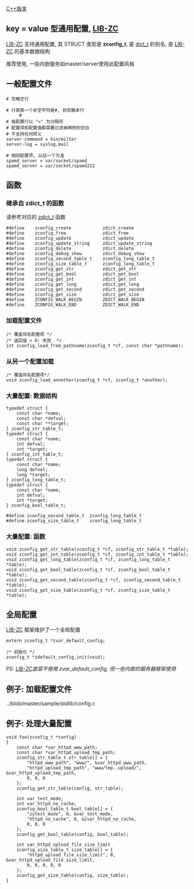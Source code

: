 
[C++版本](./config_cpp.md)

## key = value 型通用配置, [LIB-ZC](./README.md)

[LIB-ZC](./README.md) 支持通用配置,
其 STRUCT 类型是 **zconfig_t**,
是 [dict_t](./dict.md) 的别名,
是 [LIB-ZC](./README.md) 的基本数据结构

推荐使用, 一些内嵌服务如master/server使用此配置风格  

## 一般配置文件

```
# 忽略空行

# 行首第一个非空字符是#, 则忽略本行
     #
# 每配置行以 "=" 为分隔符
# 配置项和配置值都需要过滤掉两侧的空白
# 不支持任何转义
server-command = bin/milter
server-log = syslog,mail

# 相同配置项, 以后一个为准
spamd_server = var/socket/spamd
spamd_server = var/socket/spamd222
```

## 函数

### 继承自 zdict_t 的函数

请参考对应的 [zdict_t](./dict.md) 函数
```
#define    zconfig_create            zdict_create    
#define    zconfig_free              zdict_free    
#define    zconfig_update            zdict_update    
#define    zconfig_update_string     zdict_update_string    
#define    zconfig_delete            zdict_delete    
#define    zconfig_debug_show        zdict_debug_show    
#define    zconfig_second_table_t    zconfig_long_table_t    
#define    zconfig_size_table_t      zconfig_long_table_t    
#define    zconfig_get_str           zdict_get_str    
#define    zconfig_get_bool          zdict_get_bool    
#define    zconfig_get_int           zdict_get_int    
#define    zconfig_get_long          zdict_get_long    
#define    zconfig_get_second        zdict_get_second    
#define    zconfig_get_size          zdict_get_size    
#define    ZCONFIG_WALK_BEGIN        ZDICT_WALK_BEGIN    
#define    ZCONFIG_WALK_END          ZDICT_WALK_END    
```

### 加载配置文件

```
/* 覆盖同名配置项 */
/* 返回值 < 0: 失败  */
int zconfig_load_from_pathname(zconfig_t *cf, const char *pathname);
```

### 从另一个配置加载

```
/* 覆盖同名配置项*/
void zconfig_load_annother(zconfig_t *cf, zconfig_t *another);
```

### 大量配置: 数据结构

```
typedef struct {
    const char *name;
    const char *defval;
    const char **target;
} zconfig_str_table_t;
typedef struct {
    const char *name;
    int defval;
    int *target;
} zconfig_int_table_t;
typedef struct {
    const char *name;
    long defval;
    long *target;
} zconfig_long_table_t;
typedef struct {
    const char *name;
    int defval;
    int *target;
} zconfig_bool_table_t;

#define zconfig_second_table_t  zconfig_long_table_t
#define zconfig_size_table_t    zconfig_long_table_t
```

### 大量配置: 函数

```
void zconfig_get_str_table(zconfig_t *cf, zconfig_str_table_t *table);
void zconfig_get_int_table(zconfig_t *cf, zconfig_int_table_t *table);
void zconfig_get_long_table(zconfig_t *cf, zconfig_long_table_t *table);
void zconfig_get_bool_table(zconfig_t *cf, zconfig_bool_table_t *table);
void zconfig_get_second_table(zconfig_t *cf, zconfig_second_table_t *table);
void zconfig_get_size_table(zconfig_t *cf, zconfig_size_table_t *table);
```

## 全局配置

[LIB-ZC](./README.md) 框架维护了一个全局配置

```
extern zconfig_t *zvar_default_config;

/* 初始化 */
zconfig_t *zdefault_config_init(void);
```

_PS: [LIB-ZC](./README.md)底层不使用 zvar_default_config, 但一些内嵌的服务器框架使用_


## 例子: 加载配置文件

../blob/master/sample/stdlib/config.c

## 例子: 处理大量配置

```
void foo(zconfig_t *config)
{
    const char *var_httpd_www_path;
    const char *var_httpd_upload_tmp_path;
    zconfig_str_table_t str_table[] = { 
        "httpd_www_path", "www/", &var_httpd_www_path,
        "httpd_upload_tmp_path", "www/tmp..upload/", &var_httpd_upload_tmp_path,
        0, 0, 0
    }; 
    zconfig_get_str_table(config, str_table);
    
    int var_test_mode;
    int var_httpd_no_cache;
    zconfig_bool_table_t bool_table[] = {
        "zytest_mode", 0, &var_test_mode,
        "httpd_no_cache", 0, &zvar_httpd_no_cache,
        0, 0, 0
    };
    zconfig_get_bool_table(config, bool_table);

    int var_httpd_upload_file_size_limit
    zconfig_size_table_t size_table[] = {
        "httpd_upload_file_size_limit", 0, &var_httpd_upload_file_size_limit,
        0, 0, 0, 0, 0
    };
    zconfig_get_size_table(config, size_table);
}
```

